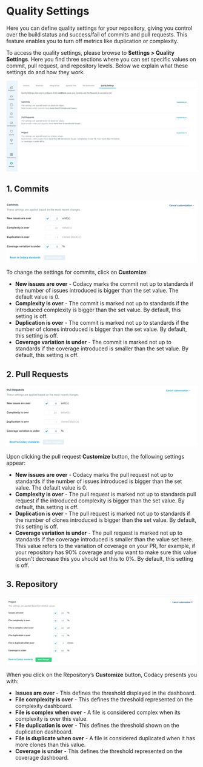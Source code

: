 # Quality Settings

Here you can define quality settings for your repository, giving you control over the build status and success/fail of commits and pull requests. This feature enables you to turn off metrics like duplication or complexity.

To access the quality settings, please browse to **Settings > Quality Settings**. Here you find three sections where you can set specific values on commit, pull request, and repository levels. Below we explain what these settings do and how they work.

![](../../images/image-0.png)

## 1. Commits

![](../../images/image-1.png)

To change the settings for commits, click on **Customize**:

-   **New issues are over** - Codacy marks the commit not up to standards if the number of issues introduced is bigger than the set value. The default value is 0.
-   **Complexity is over** - The commit is marked not up to standards if the introduced complexity is bigger than the set value. By default, this setting is off.
-   **Duplication is over** - The commit is marked not up to standards if the number of clones introduced is bigger than the set value. By default, this setting is off.
-   **Coverage variation is under** - The commit is marked not up to standards if the coverage introduced is smaller than the set value. By default, this setting is off.

## 2. Pull Requests

![](../../images/image-2.png)

Upon clicking the pull request **Customize** button, the following settings appear:

-   **New issues are over** - Codacy marks the pull request not up to standards if the number of issues introduced is bigger than the set value. The default value is 0.
-   **Complexity is over** - The pull request is marked not up to standards pull request if the introduced complexity is bigger than the set value. By default, this setting is off.
-   **Duplication is over** - The pull request is marked not up to standards if the number of clones introduced is bigger than the set value. By default, this setting is off.
-   **Coverage variation is under** - The pull request is marked not up to standards if the coverage introduced is smaller than the value set here. This value refers to the variation of coverage on your PR, for example, if your repository has 90% coverage and you want to make sure this value doesn't decrease this you should set this to 0%. By default, this setting is off.

## 3. Repository

![](../../images/image-3.png)

When you click on the Repository’s **Customize** button, Codacy presents you with:

-   **Issues are over** - This defines the threshold displayed in the dashboard.
-   **File complexity is over** - This defines the threshold represented on the complexity dashboard.
-   **File is complex when over** - A file is considered complex when its complexity is over this value.
-   **File duplication is over** - This defines the threshold shown on the duplication dashboard.
-   **File is duplicate when over** - A file is considered duplicated when it has more clones than this value.
-   **Coverage is under** - This defines the threshold represented on the coverage dashboard.
